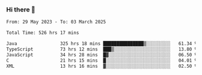 ### Hi there 👋

<!--START_SECTION:waka-->

```txt
From: 29 May 2023 - To: 03 March 2025

Total Time: 526 hrs 17 mins

Java                325 hrs 18 mins ███████████████▒░░░░░░░░░   61.34 %
TypeScript          73 hrs 12 mins  ███▒░░░░░░░░░░░░░░░░░░░░░   13.80 %
JavaScript          34 hrs 28 mins  █▓░░░░░░░░░░░░░░░░░░░░░░░   06.50 %
C                   21 hrs 15 mins  █░░░░░░░░░░░░░░░░░░░░░░░░   04.01 %
XML                 13 hrs 16 mins  ▓░░░░░░░░░░░░░░░░░░░░░░░░   02.50 %
```

<!--END_SECTION:waka-->
<!--
**the-beef-calculator/the-beef-calculator** is a ✨ _special_ ✨ repository because its `README.md` (this file) appears on your GitHub profile.

Here are some ideas to get you started:

- 🔭 I’m currently working on ...
- 🌱 I’m currently learning ...
- 👯 I’m looking to collaborate on ...
- 🤔 I’m looking for help with ...
- 💬 Ask me about ...
- 📫 How to reach me: ...
- 😄 Pronouns: ...
- ⚡ Fun fact: ...
-->
